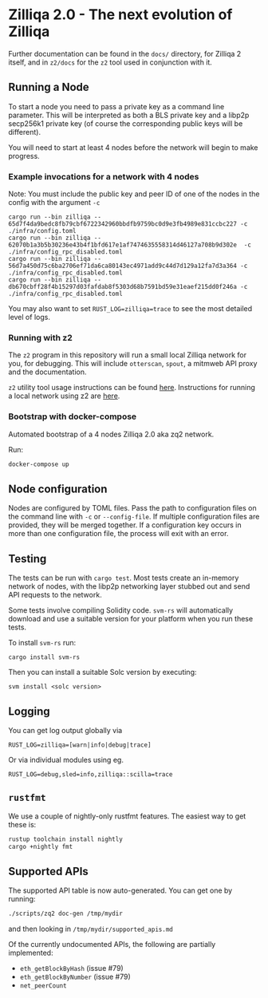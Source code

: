 # Zilliqa 2.0 - The next evolution of Zilliqa

Further documentation can be found in the `docs/` directory, for Zilliqa 2 itself, and in `z2/docs` for the `z2` tool used in conjunction with it.

## Running a Node

To start a node you need to pass a private key as a command line parameter.
This will be interpreted as both a BLS private key and a libp2p secp256k1 private key (of course the corresponding public keys will be different).

You will need to start at least 4 nodes before the network will begin to make progress.

### Example invocations for a network with 4 nodes

Note: You must include the public key and peer ID of one of the nodes in the config with the argument `-c`

```
cargo run --bin zilliqa -- 65d7f4da9bedc8fb79cbf6722342960bbdfb9759bc0d9e3fb4989e831ccbc227 -c ./infra/config.toml
cargo run --bin zilliqa -- 62070b1a3b5b30236e43b4f1bfd617e1af7474635558314d46127a708b9d302e  -c ./infra/config_rpc_disabled.toml
cargo run --bin zilliqa -- 56d7a450d75c6ba2706ef71da6ca80143ec4971add9c44d7d129a12fa7d3a364 -c ./infra/config_rpc_disabled.toml
cargo run --bin zilliqa -- db670cbff28f4b15297d03fafdab8f5303d68b7591bd59e31eaef215dd0f246a -c ./infra/config_rpc_disabled.toml
```

You may also want to set `RUST_LOG=zilliqa=trace` to see the most detailed level of logs.

### Running with z2

The `z2` program in this repository will run a small local Zilliqa network for you, for debugging. This will include `otterscan`, `spout`, a mitmweb API proxy and the documentation.

`z2` utility tool usage instructions can be found [here](./z2/docs/README.md). Instructions for running a local network using z2 are [here](./z2/docs/local-network.md).


### Bootstrap with docker-compose

Automated bootstrap of a 4 nodes Zilliqa 2.0 aka zq2 network.

Run:

```bash
docker-compose up
```

## Node configuration

Nodes are configured by TOML files.
Pass the path to configuration files on the command line with `-c` or `--config-file`.
If multiple configuration files are provided, they will be merged together.
If a configuration key occurs in more than one configuration file, the process will exit with an error.

## Testing

The tests can be run with `cargo test`.
Most tests create an in-memory network of nodes, with the libp2p networking layer stubbed out and send API requests to the network.

Some tests involve compiling Solidity code.
`svm-rs` will automatically download and use a suitable version for your platform when you run these tests.

To install `svm-rs` run:

```
cargo install svm-rs
```

Then you can install a suitable Solc version by executing:

```
svm install <solc version>
```

## Logging

You can get log output globally via

```unset
RUST_LOG=zilliqa=[warn|info|debug|trace]
```

Or via individual modules using eg.

```unset
RUST_LOG=debug,sled=info,zilliqa::scilla=trace
```

## `rustfmt`

We use a couple of nightly-only rustfmt features. The easiest way to get these is:

```sh
rustup toolchain install nightly
cargo +nightly fmt
```

## Supported APIs

The supported API table is now auto-generated. You can get one by running:

```sh
./scripts/zq2 doc-gen /tmp/mydir
```

and then looking in `/tmp/mydir/supported_apis.md`

Of the currently undocumented APIs, the following are partially implemented:

  * `eth_getBlockByHash` (issue #79)
  * `eth_getBlockByNumber` (issue #79)
  * `net_peerCount`
